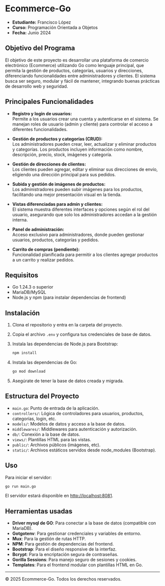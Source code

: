 # Ecommerce-Go

- **Estudiante:** Francisco López  
- **Curso:** Programación Orientada a Objetos
- **Fecha:** Junio 2024

## Objetivo del Programa

El objetivo de este proyecto es desarrollar una plataforma de comercio electrónico (Ecommerce) utilizando Go como lenguaje principal, que permita la gestión de productos, categorías, usuarios y direcciones, diferenciando funcionalidades entre administradores y clientes. El sistema busca ser seguro, modular y fácil de mantener, integrando buenas prácticas de desarrollo web y seguridad.

## Principales Funcionalidades

- **Registro y login de usuarios:**  
  Permite a los usuarios crear una cuenta y autenticarse en el sistema. Se manejan roles de usuario (admin y cliente) para controlar el acceso a diferentes funcionalidades.

- **Gestión de productos y categorías (CRUD):**  
  Los administradores pueden crear, leer, actualizar y eliminar productos y categorías. Los productos incluyen información como nombre, descripción, precio, stock, imágenes y categoría.

- **Gestión de direcciones de clientes:**  
  Los clientes pueden agregar, editar y eliminar sus direcciones de envío, eligiendo una dirección principal para sus pedidos.

- **Subida y gestión de imágenes de productos:**  
  Los administradores pueden subir imágenes para los productos, facilitando una mejor presentación visual en la tienda.

- **Vistas diferenciadas para admin y clientes:**  
  El sistema muestra diferentes interfaces y opciones según el rol del usuario, asegurando que solo los administradores accedan a la gestión interna.

- **Panel de administración:**  
  Acceso exclusivo para administradores, donde pueden gestionar usuarios, productos, categorías y pedidos.

- **Carrito de compras (pendiente):**  
  Funcionalidad planificada para permitir a los clientes agregar productos a un carrito y realizar pedidos.

## Requisitos

- Go 1.24.3 o superior
- MariaDB/MySQL
- Node.js y npm (para instalar dependencias de frontend)

## Instalación

1. Clona el repositorio y entra en la carpeta del proyecto.
2. Copia el archivo `.env` y configura tus credenciales de base de datos.
3. Instala las dependencias de Node.js para Bootstrap:

   ```sh
   npm install
   ```

4. Instala las dependencias de Go:

   ```sh
   go mod download
   ```

5. Asegúrate de tener la base de datos creada y migrada.

## Estructura del Proyecto

- `main.go`: Punto de entrada de la aplicación.
- `controllers/`: Lógica de controladores para usuarios, productos, categorías, login, etc.
- `models/`: Modelos de datos y acceso a la base de datos.
- `middlewares/`: Middlewares para autenticación y autorización.
- `db/`: Conexión a la base de datos.
- `views/`: Plantillas HTML para las vistas.
- `public/`: Archivos públicos (imágenes, etc).
- `static/`: Archivos estáticos servidos desde node_modules (Bootstrap).

## Uso

Para iniciar el servidor:

```sh
go run main.go
```

El servidor estará disponible en [http://localhost:8081](http://localhost:8081).

## Herramientas usadas

- **Driver mysql de GO**: Para conectar a la base de datos (compatible con MariaDB).
- **Gotgotenv**: Para gestionar credenciales y variables de entorno.
- **Mux**: Para la gestión de rutas HTTP.
- **NPM**: Para gestión de dependencias del frontend.
- **Bootstrap**: Para el diseño responsive de la interfaz.
- **Bcrypt**: Para la encriptación segura de contraseñas.
- **Gorilla Sessions**: Para manejo seguro de sesiones y cookies.
- **Templates**: Para el frontend modular con plantillas HTML en Go.

---

© 2025 Ecommerce-Go. Todos los derechos reservados.